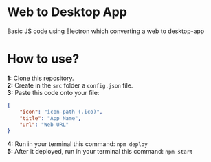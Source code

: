 # Web to Desktop App

Basic JS code using Electron which converting a web to desktop-app

# How to use?

**1:** Clone this repository.
<br>
**2:** Create in the `src` folder a `config.json` file.
<br>
**3:** Paste this code onto your file:
```json
{
    "icon": "icon-path (.ico)",
    "title": "App Name",
    "url": "Web URL"
}
```
**4:** Run in your terminal this command: `npm deploy`
<br>
**5:** After it deployed, run in your terminal this command: `npm start`